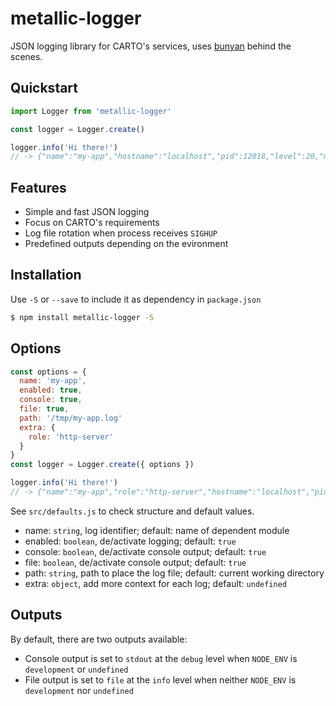 # metallic-logger

JSON logging library for CARTO's services, uses [bunyan](https://github.com/trentm/node-bunyan) behind the scenes.

## Quickstart

```js
import Logger from 'metallic-logger'

const logger = Logger.create()

logger.info('Hi there!')
// -> {"name":"my-app","hostname":"localhost","pid":12018,"level":20,"msg":"Hi there!","time":"2017-02-13T13:47:32.521Z","v":0}
```

## Features

- Simple and fast JSON logging
- Focus on CARTO's requirements
- Log file rotation when process receives `SIGHUP`
- Predefined outputs depending on the evironment

## Installation

Use `-S` or `--save` to include it as dependency in `package.json`

```bash
$ npm install metallic-logger -S
```

## Options

```js
const options = {
  name: 'my-app',
  enabled: true,
  console: true,
  file: true,
  path: '/tmp/my-app.log'
  extra: {
    role: 'http-server'
  }
}
const logger = Logger.create({ options })

logger.info('Hi there!')
// -> {"name":"my-app","role":"http-server","hostname":"localhost","pid":12018,"level":20,"msg":"Hi there!","time":"2017-02-13T13:47:32.521Z","v":0}
```

See `src/defaults.js` to check structure and default values.

  - name: `string`, log identifier; default: name of dependent module
  - enabled: `boolean`, de/activate logging; default: `true`
  - console: `boolean`, de/activate console output; default: `true`
  - file: `boolean`, de/activate console output; default: `true`
  - path: `string`, path to place the log file; default: current working directory
  - extra: `object`, add more context for each log; default: `undefined`

## Outputs

By default, there are two outputs available:
  - Console output is set to `stdout` at the `debug` level when `NODE_ENV` is `development` or `undefined`
  - File output is set to `file` at the `info` level when neither `NODE_ENV` is `development` nor `undefined`
